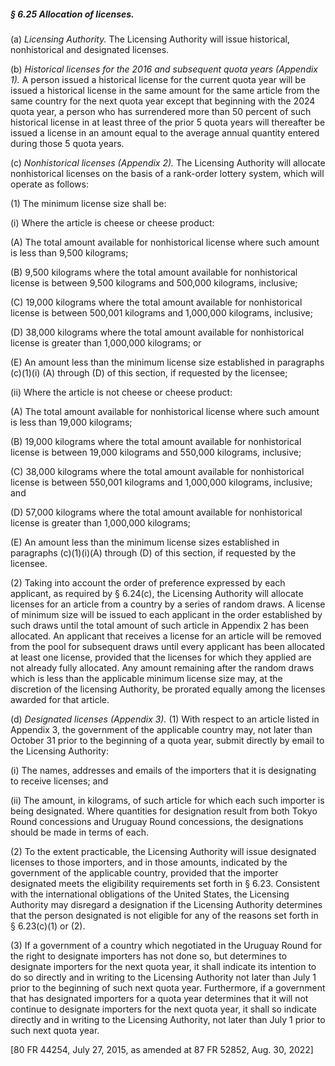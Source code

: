 ##### § 6.25 Allocation of licenses. #####

(a) *Licensing Authority.* The Licensing Authority will issue historical, nonhistorical and designated licenses.

(b) *Historical licenses for the 2016 and subsequent quota years (Appendix 1).* A person issued a historical license for the current quota year will be issued a historical license in the same amount for the same article from the same country for the next quota year except that beginning with the 2024 quota year, a person who has surrendered more than 50 percent of such historical license in at least three of the prior 5 quota years will thereafter be issued a license in an amount equal to the average annual quantity entered during those 5 quota years.

(c) *Nonhistorical licenses (Appendix 2).* The Licensing Authority will allocate nonhistorical licenses on the basis of a rank-order lottery system, which will operate as follows:

(1) The minimum license size shall be:

(i) Where the article is cheese or cheese product:

(A) The total amount available for nonhistorical license where such amount is less than 9,500 kilograms;

(B) 9,500 kilograms where the total amount available for nonhistorical license is between 9,500 kilograms and 500,000 kilograms, inclusive;

(C) 19,000 kilograms where the total amount available for nonhistorical license is between 500,001 kilograms and 1,000,000 kilograms, inclusive;

(D) 38,000 kilograms where the total amount available for nonhistorical license is greater than 1,000,000 kilograms; or

(E) An amount less than the minimum license size established in paragraphs (c)(1)(i) (A) through (D) of this section, if requested by the licensee;

(ii) Where the article is not cheese or cheese product:

(A) The total amount available for nonhistorical license where such amount is less than 19,000 kilograms;

(B) 19,000 kilograms where the total amount available for nonhistorical license is between 19,000 kilograms and 550,000 kilograms, inclusive;

(C) 38,000 kilograms where the total amount available for nonhistorical license is between 550,001 kilograms and 1,000,000 kilograms, inclusive; and

(D) 57,000 kilograms where the total amount available for nonhistorical license is greater than 1,000,000 kilograms;

(E) An amount less than the minimum license sizes established in paragraphs (c)(1)(i)(A) through (D) of this section, if requested by the licensee.

(2) Taking into account the order of preference expressed by each applicant, as required by § 6.24(c), the Licensing Authority will allocate licenses for an article from a country by a series of random draws. A license of minimum size will be issued to each applicant in the order established by such draws until the total amount of such article in Appendix 2 has been allocated. An applicant that receives a license for an article will be removed from the pool for subsequent draws until every applicant has been allocated at least one license, provided that the licenses for which they applied are not already fully allocated. Any amount remaining after the random draws which is less than the applicable minimum license size may, at the discretion of the licensing Authority, be prorated equally among the licenses awarded for that article.

(d) *Designated licenses (Appendix 3).* (1) With respect to an article listed in Appendix 3, the government of the applicable country may, not later than October 31 prior to the beginning of a quota year, submit directly by email to the Licensing Authority:

(i) The names, addresses and emails of the importers that it is designating to receive licenses; and

(ii) The amount, in kilograms, of such article for which each such importer is being designated. Where quantities for designation result from both Tokyo Round concessions and Uruguay Round concessions, the designations should be made in terms of each.

(2) To the extent practicable, the Licensing Authority will issue designated licenses to those importers, and in those amounts, indicated by the government of the applicable country, provided that the importer designated meets the eligibility requirements set forth in § 6.23. Consistent with the international obligations of the United States, the Licensing Authority may disregard a designation if the Licensing Authority determines that the person designated is not eligible for any of the reasons set forth in § 6.23(c)(1) or (2).

(3) If a government of a country which negotiated in the Uruguay Round for the right to designate importers has not done so, but determines to designate importers for the next quota year, it shall indicate its intention to do so directly and in writing to the Licensing Authority not later than July 1 prior to the beginning of such next quota year. Furthermore, if a government that has designated importers for a quota year determines that it will not continue to designate importers for the next quota year, it shall so indicate directly and in writing to the Licensing Authority, not later than July 1 prior to such next quota year.

[80 FR 44254, July 27, 2015, as amended at 87 FR 52852, Aug. 30, 2022]